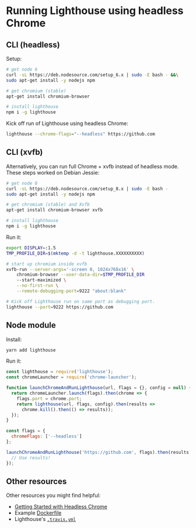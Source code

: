 # Running Lighthouse using headless Chrome

## CLI (headless)

Setup:

```sh
# get node 6
curl -sL https://deb.nodesource.com/setup_6.x | sudo -E bash - &&\
sudo apt-get install -y nodejs npm

# get chromium (stable)
apt-get install chromium-browser

# install lighthouse
npm i -g lighthouse
```

Kick off run of Lighthouse using headless Chrome:

```sh
lighthouse --chrome-flags="--headless" https://github.com
```

## CLI (xvfb)

Alternatively, you can run full Chrome + xvfb instead of headless mode. These steps worked on Debian Jessie:

```sh
# get node 8
curl -sL https://deb.nodesource.com/setup_8.x | sudo -E bash -
sudo apt-get install -y nodejs npm

# get chromium (stable) and Xvfb
apt-get install chromium-browser xvfb

# install lighthouse
npm i -g lighthouse
```

Run it:

```sh
export DISPLAY=:1.5
TMP_PROFILE_DIR=$(mktemp -d -t lighthouse.XXXXXXXXXX)

# start up chromium inside xvfb
xvfb-run --server-args='-screen 0, 1024x768x16' \
    chromium-browser --user-data-dir=$TMP_PROFILE_DIR
    --start-maximized \
    --no-first-run \
    --remote-debugging-port=9222 "about:blank"

# Kick off Lighthouse run on same port as debugging port.
lighthouse --port=9222 https://github.com
```

## Node module

Install:

```sh
yarn add lighthouse
```

Run it:

```javascript
const lighthouse = require('lighthouse');
const chromeLauncher = require('chrome-launcher');

function launchChromeAndRunLighthouse(url, flags = {}, config = null) {
  return chromeLauncher.launch(flags).then(chrome => {
    flags.port = chrome.port;
    return lighthouse(url, flags, config).then(results =>
      chrome.kill().then(() => results));
  });
}

const flags = {
  chromeFlags: ['--headless']
};

launchChromeAndRunLighthouse('https://github.com', flags).then(results => {
  // Use results!
});
```

## Other resources

Other resources you might find helpful:

- [Getting Started with Headless Chrome](https://developers.google.com/web/updates/2017/04/headless-chrome)
- Example [Dockerfile](https://github.com/ebidel/lighthouse-ci/blob/master/builder/Dockerfile)
- Lighthouse's [`.travis.yml`](https://github.com/GoogleChrome/lighthouse/blob/master/.travis.yml)
